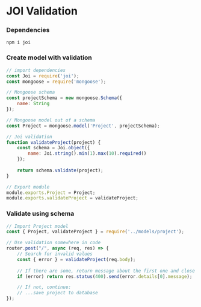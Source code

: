# JOI Validation
### Dependencies
```npm i joi```

### Create model with validation
```js
// import dependencies
const Joi = require('joi');
const mongoose = require('mongoose');

// Mongoose schema
const projectSchema = new mongoose.Schema({
    name: String
});

// Mongoose model out of a schema
const Project = mongoose.model('Project', projectSchema);

// Joi validation
function validateProject(project) {
    const schema = Joi.object({
        name: Joi.string().min(1).max(10).required()
    });
    
    return schema.validate(project);
}

// Export module
module.exports.Project = Project;
module.exports.validateProject = validateProject;
```

### Validate using schema
```js
// Import Project model
const { Project, validateProject } = require('../models/project');

// Use validation somewhere in code
router.post("/", async (req, res) => {
    // Search for invalid values
    const { error } = validateProject(req.body);
    
    // If there are some, return message about the first one and close request - do not forget to "return", otherwise code will continue in execution
    if (error) return res.status(400).send(error.details[0].message);

    // If not, continue:
    // ...save project to database
});
```